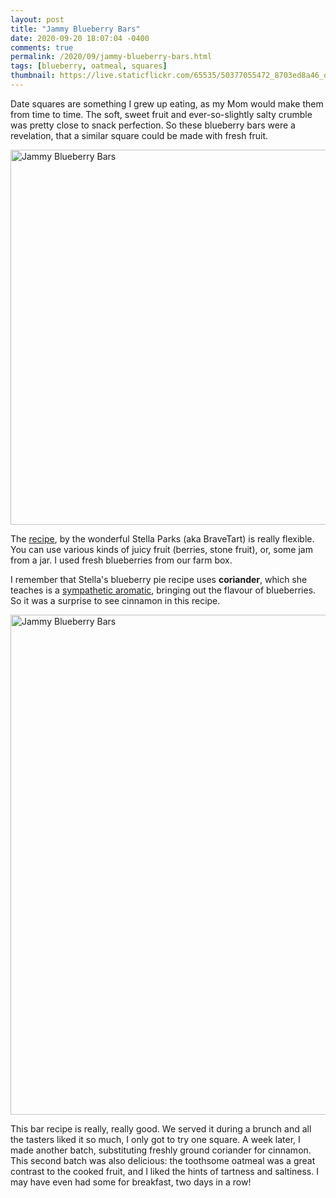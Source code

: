 ```yaml
---
layout: post
title: "Jammy Blueberry Bars"
date: 2020-09-20 18:07:04 -0400
comments: true
permalink: /2020/09/jammy-blueberry-bars.html
tags: [blueberry, oatmeal, squares]
thumbnail: https://live.staticflickr.com/65535/50377055472_8703ed8a46_q.jpg
---
```


Date squares are something I grew up eating, as my Mom would make
them from time to time. The soft, sweet fruit and ever-so-slightly salty
crumble was pretty close to snack perfection. So these blueberry
bars were a revelation, that a similar square could be made
with fresh fruit.

<a data-flickr-embed="true" href="https://www.flickr.com/photos/gnuf/50376183983/in/dateposted/" title="Jammy Blueberry Bars"><img src="https://live.staticflickr.com/65535/50376183983_e10fd6c543_c.jpg" width="800" height="600" alt="Jammy Blueberry Bars"></a><script async src="//embedr.flickr.com/assets/client-code.js" charset="utf-8"></script>

The [recipe](https://www.seriouseats.com/recipes/2019/05/jammy-fruit-bars.html),
by the wonderful Stella Parks (aka BraveTart) is really flexible. You
can use various kinds of juicy fruit (berries, stone fruit), or, some
jam from a jar. I used fresh blueberries from our farm box.

I remember that Stella's blueberry pie recipe uses **coriander**, which she teaches
is a [sympathetic aromatic](https://www.seriouseats.com/2018/04/freeze-dried-fruit-adds-color-and-flavor-to-no-bake-cheesecake.html), bringing out the flavour of blueberries. So it was a surprise to
see cinnamon in this recipe.

<a data-flickr-embed="true" href="https://www.flickr.com/photos/gnuf/50377055472/in/photostream/" title="Jammy Blueberry Bars"><img src="https://live.staticflickr.com/65535/50377055472_8703ed8a46_c.jpg" width="800" height="800" alt="Jammy Blueberry Bars"></a><script async src="//embedr.flickr.com/assets/client-code.js" charset="utf-8"></script>

This bar recipe is really, really good. We served it during a brunch and all the tasters 
liked it so much, I only got to try one square. A week later, I made another
batch, substituting freshly ground coriander for cinnamon. This second batch was also 
delicious: the toothsome oatmeal was a great contrast to the cooked fruit, and I liked
the hints of tartness and saltiness. I may have even had some for breakfast, two days in a row! 
